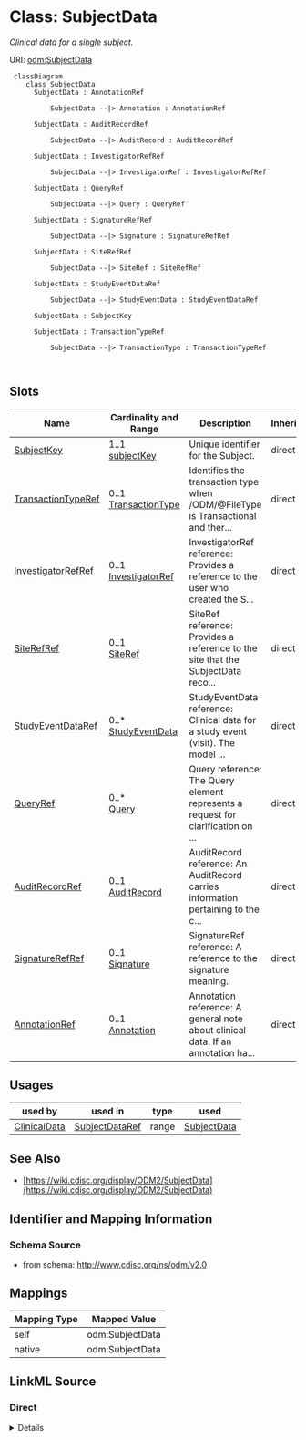 # Class: SubjectData


_Clinical data for a single subject._





URI: [odm:SubjectData](http://www.cdisc.org/ns/odm/v2.0/SubjectData)



```mermaid
 classDiagram
    class SubjectData
      SubjectData : AnnotationRef
        
          SubjectData --|> Annotation : AnnotationRef
        
      SubjectData : AuditRecordRef
        
          SubjectData --|> AuditRecord : AuditRecordRef
        
      SubjectData : InvestigatorRefRef
        
          SubjectData --|> InvestigatorRef : InvestigatorRefRef
        
      SubjectData : QueryRef
        
          SubjectData --|> Query : QueryRef
        
      SubjectData : SignatureRefRef
        
          SubjectData --|> Signature : SignatureRefRef
        
      SubjectData : SiteRefRef
        
          SubjectData --|> SiteRef : SiteRefRef
        
      SubjectData : StudyEventDataRef
        
          SubjectData --|> StudyEventData : StudyEventDataRef
        
      SubjectData : SubjectKey
        
      SubjectData : TransactionTypeRef
        
          SubjectData --|> TransactionType : TransactionTypeRef
        
      
```




<!-- no inheritance hierarchy -->


## Slots

| Name | Cardinality and Range | Description | Inheritance |
| ---  | --- | --- | --- |
| [SubjectKey](SubjectKey.md) | 1..1 <br/> [subjectKey](subjectKey.md) | Unique identifier for the Subject. | direct |
| [TransactionTypeRef](TransactionTypeRef.md) | 0..1 <br/> [TransactionType](TransactionType.md) | Identifies the transaction type when /ODM/@FileType is Transactional and ther... | direct |
| [InvestigatorRefRef](InvestigatorRefRef.md) | 0..1 <br/> [InvestigatorRef](InvestigatorRef.md) | InvestigatorRef reference: Provides a reference to the user who created the S... | direct |
| [SiteRefRef](SiteRefRef.md) | 0..1 <br/> [SiteRef](SiteRef.md) | SiteRef reference: Provides a reference to the site that the SubjectData reco... | direct |
| [StudyEventDataRef](StudyEventDataRef.md) | 0..* <br/> [StudyEventData](StudyEventData.md) | StudyEventData reference: Clinical data for a study event (visit). The model ... | direct |
| [QueryRef](QueryRef.md) | 0..* <br/> [Query](Query.md) | Query reference: The Query element represents a request for clarification on ... | direct |
| [AuditRecordRef](AuditRecordRef.md) | 0..1 <br/> [AuditRecord](AuditRecord.md) | AuditRecord reference: An AuditRecord carries information pertaining to the c... | direct |
| [SignatureRefRef](SignatureRefRef.md) | 0..1 <br/> [Signature](Signature.md) | SignatureRef reference: A reference to the signature meaning. | direct |
| [AnnotationRef](AnnotationRef.md) | 0..1 <br/> [Annotation](Annotation.md) | Annotation reference: A general note about clinical data. If an annotation ha... | direct |





## Usages

| used by | used in | type | used |
| ---  | --- | --- | --- |
| [ClinicalData](ClinicalData.md) | [SubjectDataRef](SubjectDataRef.md) | range | [SubjectData](SubjectData.md) |






## See Also

* [https://wiki.cdisc.org/display/ODM2/SubjectData](https://wiki.cdisc.org/display/ODM2/SubjectData)

## Identifier and Mapping Information







### Schema Source


* from schema: http://www.cdisc.org/ns/odm/v2.0





## Mappings

| Mapping Type | Mapped Value |
| ---  | ---  |
| self | odm:SubjectData |
| native | odm:SubjectData |





## LinkML Source

<!-- TODO: investigate https://stackoverflow.com/questions/37606292/how-to-create-tabbed-code-blocks-in-mkdocs-or-sphinx -->

### Direct

<details>
```yaml
name: SubjectData
description: Clinical data for a single subject.
from_schema: http://www.cdisc.org/ns/odm/v2.0
see_also:
- https://wiki.cdisc.org/display/ODM2/SubjectData
slots:
- SubjectKey
- TransactionTypeRef
- InvestigatorRefRef
- SiteRefRef
- StudyEventDataRef
- QueryRef
- AuditRecordRef
- SignatureRefRef
- AnnotationRef
slot_usage:
  SubjectKey:
    name: SubjectKey
    description: Unique identifier for the Subject.
    comments:
    - 'Required

      range: subjectKey

      For CDISC SDTM regulatory submission, the SubjectKey value should be the SDTM
      SUBJID variable value.'
    domain_of:
    - SubjectData
    - KeySet
    range: subjectKey
    required: true
  TransactionTypeRef:
    name: TransactionTypeRef
    description: Identifies the transaction type when /ODM/@FileType is Transactional
      and there is no child element.
    comments:
    - 'Conditional Required when contained within an ODM Transactional file and the
      SubjectData element has no child element content.

      enum values: (Insert | Update | Remove | Upsert | Context)

      When importing data from an ODM Snapshot file, the TransactionType attribute
      must not affect the processing of the SubjectData element.'
    domain_of:
    - SubjectData
    - StudyEventData
    - ItemGroupData
    - ItemData
    - Annotation
    range: TransactionType
  InvestigatorRefRef:
    name: InvestigatorRefRef
    domain_of:
    - SubjectData
    range: InvestigatorRef
    maximum_cardinality: 1
  SiteRefRef:
    name: SiteRefRef
    domain_of:
    - SubjectData
    range: SiteRef
    maximum_cardinality: 1
  StudyEventDataRef:
    name: StudyEventDataRef
    multivalued: true
    domain_of:
    - SubjectData
    range: StudyEventData
    inlined: true
    inlined_as_list: true
  QueryRef:
    name: QueryRef
    multivalued: true
    domain_of:
    - Location
    - ClinicalData
    - SubjectData
    - StudyEventData
    - ItemGroupData
    - ItemData
    range: Query
    inlined: true
    inlined_as_list: true
  AuditRecordRef:
    name: AuditRecordRef
    domain_of:
    - ReferenceData
    - ClinicalData
    - SubjectData
    - StudyEventData
    - ItemGroupData
    - ItemData
    - Query
    range: AuditRecord
    maximum_cardinality: 1
  SignatureRefRef:
    name: SignatureRefRef
    domain_of:
    - ReferenceData
    - ClinicalData
    - SubjectData
    - StudyEventData
    - ItemGroupData
    - ItemData
    - Signature
    range: Signature
    maximum_cardinality: 1
  AnnotationRef:
    name: AnnotationRef
    domain_of:
    - ReferenceData
    - ClinicalData
    - SubjectData
    - StudyEventData
    - ItemGroupData
    - ItemData
    - Association
    range: Annotation
    maximum_cardinality: 1
class_uri: odm:SubjectData

```
</details>

### Induced

<details>
```yaml
name: SubjectData
description: Clinical data for a single subject.
from_schema: http://www.cdisc.org/ns/odm/v2.0
see_also:
- https://wiki.cdisc.org/display/ODM2/SubjectData
slot_usage:
  SubjectKey:
    name: SubjectKey
    description: Unique identifier for the Subject.
    comments:
    - 'Required

      range: subjectKey

      For CDISC SDTM regulatory submission, the SubjectKey value should be the SDTM
      SUBJID variable value.'
    domain_of:
    - SubjectData
    - KeySet
    range: subjectKey
    required: true
  TransactionTypeRef:
    name: TransactionTypeRef
    description: Identifies the transaction type when /ODM/@FileType is Transactional
      and there is no child element.
    comments:
    - 'Conditional Required when contained within an ODM Transactional file and the
      SubjectData element has no child element content.

      enum values: (Insert | Update | Remove | Upsert | Context)

      When importing data from an ODM Snapshot file, the TransactionType attribute
      must not affect the processing of the SubjectData element.'
    domain_of:
    - SubjectData
    - StudyEventData
    - ItemGroupData
    - ItemData
    - Annotation
    range: TransactionType
  InvestigatorRefRef:
    name: InvestigatorRefRef
    domain_of:
    - SubjectData
    range: InvestigatorRef
    maximum_cardinality: 1
  SiteRefRef:
    name: SiteRefRef
    domain_of:
    - SubjectData
    range: SiteRef
    maximum_cardinality: 1
  StudyEventDataRef:
    name: StudyEventDataRef
    multivalued: true
    domain_of:
    - SubjectData
    range: StudyEventData
    inlined: true
    inlined_as_list: true
  QueryRef:
    name: QueryRef
    multivalued: true
    domain_of:
    - Location
    - ClinicalData
    - SubjectData
    - StudyEventData
    - ItemGroupData
    - ItemData
    range: Query
    inlined: true
    inlined_as_list: true
  AuditRecordRef:
    name: AuditRecordRef
    domain_of:
    - ReferenceData
    - ClinicalData
    - SubjectData
    - StudyEventData
    - ItemGroupData
    - ItemData
    - Query
    range: AuditRecord
    maximum_cardinality: 1
  SignatureRefRef:
    name: SignatureRefRef
    domain_of:
    - ReferenceData
    - ClinicalData
    - SubjectData
    - StudyEventData
    - ItemGroupData
    - ItemData
    - Signature
    range: Signature
    maximum_cardinality: 1
  AnnotationRef:
    name: AnnotationRef
    domain_of:
    - ReferenceData
    - ClinicalData
    - SubjectData
    - StudyEventData
    - ItemGroupData
    - ItemData
    - Association
    range: Annotation
    maximum_cardinality: 1
attributes:
  SubjectKey:
    name: SubjectKey
    description: Unique identifier for the Subject.
    comments:
    - 'Required

      range: subjectKey

      For CDISC SDTM regulatory submission, the SubjectKey value should be the SDTM
      SUBJID variable value.'
    from_schema: http://www.cdisc.org/ns/odm/v2.0
    rank: 1000
    alias: SubjectKey
    owner: SubjectData
    domain_of:
    - SubjectData
    - KeySet
    range: subjectKey
    required: true
  TransactionTypeRef:
    name: TransactionTypeRef
    description: Identifies the transaction type when /ODM/@FileType is Transactional
      and there is no child element.
    comments:
    - 'Conditional Required when contained within an ODM Transactional file and the
      SubjectData element has no child element content.

      enum values: (Insert | Update | Remove | Upsert | Context)

      When importing data from an ODM Snapshot file, the TransactionType attribute
      must not affect the processing of the SubjectData element.'
    from_schema: http://www.cdisc.org/ns/odm/v2.0
    rank: 1000
    alias: TransactionTypeRef
    owner: SubjectData
    domain_of:
    - SubjectData
    - StudyEventData
    - ItemGroupData
    - ItemData
    - Annotation
    range: TransactionType
  InvestigatorRefRef:
    name: InvestigatorRefRef
    description: 'InvestigatorRef reference: Provides a reference to the user who
      created the SubjectData record in the source system.'
    from_schema: http://www.cdisc.org/ns/odm/v2.0
    rank: 1000
    identifier: false
    alias: InvestigatorRefRef
    owner: SubjectData
    domain_of:
    - SubjectData
    range: InvestigatorRef
    maximum_cardinality: 1
  SiteRefRef:
    name: SiteRefRef
    description: 'SiteRef reference: Provides a reference to the site that the SubjectData
      record is associated with in the source system.'
    from_schema: http://www.cdisc.org/ns/odm/v2.0
    rank: 1000
    identifier: false
    alias: SiteRefRef
    owner: SubjectData
    domain_of:
    - SubjectData
    range: SiteRef
    maximum_cardinality: 1
  StudyEventDataRef:
    name: StudyEventDataRef
    description: 'StudyEventData reference: Clinical data for a study event (visit).
      The model supports repeating study events (e.g., when the same set of information
      is collected for a series of patient visits).'
    from_schema: http://www.cdisc.org/ns/odm/v2.0
    rank: 1000
    multivalued: true
    identifier: false
    alias: StudyEventDataRef
    owner: SubjectData
    domain_of:
    - SubjectData
    range: StudyEventData
    inlined: true
    inlined_as_list: true
  QueryRef:
    name: QueryRef
    description: 'Query reference: The Query element represents a request for clarification
      on a data item collected for a clinical trial, specifically a request from a
      sponsor or sponsor’s representative to an investigator to resolve an error or
      inconsistency discovered during data review. Queries can be created manually
      by individuals such as site monitors or data managers or automatically by systems.
      The full text of the Query exists in the Value child element. The optional Name
      attribute provide the means to provide a short identifier that can be included
      in listing or user interfaces.'
    from_schema: http://www.cdisc.org/ns/odm/v2.0
    rank: 1000
    multivalued: true
    identifier: false
    alias: QueryRef
    owner: SubjectData
    domain_of:
    - Location
    - ClinicalData
    - SubjectData
    - StudyEventData
    - ItemGroupData
    - ItemData
    range: Query
    inlined: true
    inlined_as_list: true
  AuditRecordRef:
    name: AuditRecordRef
    description: 'AuditRecord reference: An AuditRecord carries information pertaining
      to the creation, deletion, or modification of clinical data. This information
      includes who performed that action, and where, when, and why that action was
      performed.AuditRecord information describes a change to clinical data, but is
      not itself clinical data. The value of some clinical data can always be changed
      by a subsequent transaction, but history cannot be changed, only added to.'
    from_schema: http://www.cdisc.org/ns/odm/v2.0
    rank: 1000
    identifier: false
    alias: AuditRecordRef
    owner: SubjectData
    domain_of:
    - ReferenceData
    - ClinicalData
    - SubjectData
    - StudyEventData
    - ItemGroupData
    - ItemData
    - Query
    range: AuditRecord
    maximum_cardinality: 1
  SignatureRefRef:
    name: SignatureRefRef
    description: 'SignatureRef reference: A reference to the signature meaning.'
    from_schema: http://www.cdisc.org/ns/odm/v2.0
    rank: 1000
    identifier: false
    alias: SignatureRefRef
    owner: SubjectData
    domain_of:
    - ReferenceData
    - ClinicalData
    - SubjectData
    - StudyEventData
    - ItemGroupData
    - ItemData
    - Signature
    range: Signature
    maximum_cardinality: 1
  AnnotationRef:
    name: AnnotationRef
    description: 'Annotation reference: A general note about clinical data. If an
      annotation has both a comment and flags, the flags should be related to the
      comment.'
    from_schema: http://www.cdisc.org/ns/odm/v2.0
    rank: 1000
    identifier: false
    alias: AnnotationRef
    owner: SubjectData
    domain_of:
    - ReferenceData
    - ClinicalData
    - SubjectData
    - StudyEventData
    - ItemGroupData
    - ItemData
    - Association
    range: Annotation
    maximum_cardinality: 1
class_uri: odm:SubjectData

```
</details>